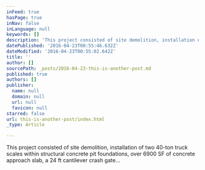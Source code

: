 ```yaml
---
inFeed: true
hasPage: true
inNav: false
inLanguage: null
keywords: []
description: 'This project consisted of site demolition, installation of two 40-ton truck scales within structural concrete pit foundations, over 6900 SF of concrete approach slab, a 24 ft cantilever crash gate...'
datePublished: '2016-04-23T00:55:46.632Z'
dateModified: '2016-04-23T00:55:02.642Z'
title: ''
author: []
sourcePath: _posts/2016-04-23-this-is-another-post.md
published: true
authors: []
publisher:
  name: null
  domain: null
  url: null
  favicon: null
starred: false
url: this-is-another-post/index.html
_type: Article

---
```

This project consisted of site demolition, installation of two 40-ton truck scales within structural concrete pit foundations, over 6900 SF of concrete approach slab, a 24 ft cantilever crash gate...